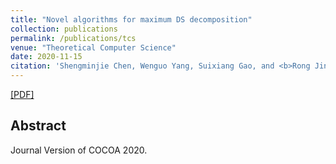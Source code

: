 ```yaml
---
title: "Novel algorithms for maximum DS decomposition"
collection: publications
permalink: /publications/tcs
venue: "Theoretical Computer Science"
date: 2020-11-15
citation: 'Shengminjie Chen, Wenguo Yang, Suixiang Gao, and <b>Rong Jin</b>. <i>Theoretical Computer Science</i>.'
---
```

[[PDF]](http://rongjinutd.github.io/files/)

## Abstract
Journal Version of COCOA 2020.
